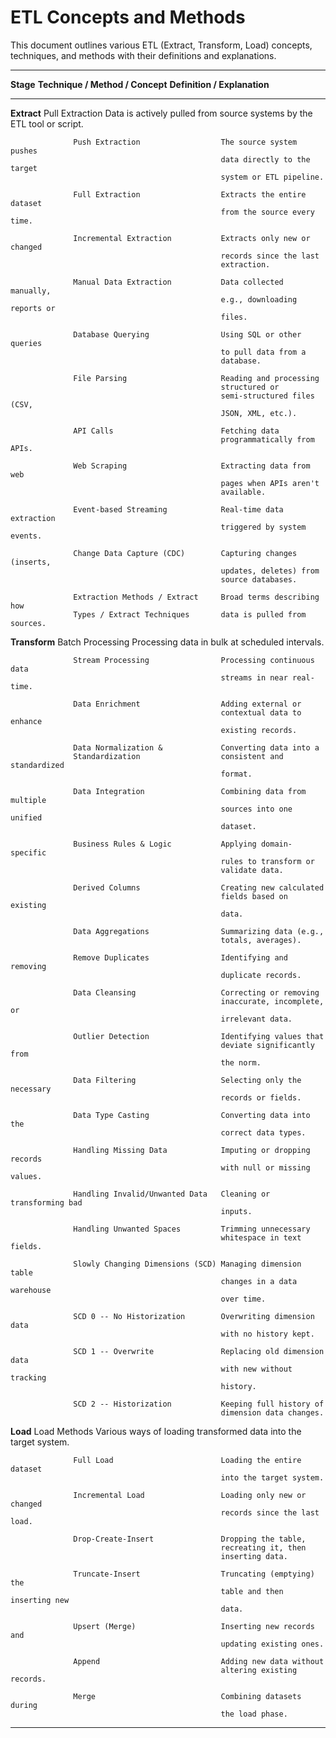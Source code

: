 # ETL Concepts and Methods

This document outlines various ETL (Extract, Transform, Load) concepts,
techniques, and methods with their definitions and explanations.

  -----------------------------------------------------------------------------
  **Stage**       **Technique / Method / Concept** **Definition / Explanation**
  --------------- -------------------------------- ----------------------------
  **Extract**     Pull Extraction                  Data is actively pulled from
                                                   source systems by the ETL
                                                   tool or script.

                  Push Extraction                  The source system pushes
                                                   data directly to the target
                                                   system or ETL pipeline.

                  Full Extraction                  Extracts the entire dataset
                                                   from the source every time.

                  Incremental Extraction           Extracts only new or changed
                                                   records since the last
                                                   extraction.

                  Manual Data Extraction           Data collected manually,
                                                   e.g., downloading reports or
                                                   files.

                  Database Querying                Using SQL or other queries
                                                   to pull data from a
                                                   database.

                  File Parsing                     Reading and processing
                                                   structured or
                                                   semi-structured files (CSV,
                                                   JSON, XML, etc.).

                  API Calls                        Fetching data
                                                   programmatically from APIs.

                  Web Scraping                     Extracting data from web
                                                   pages when APIs aren't
                                                   available.

                  Event-based Streaming            Real-time data extraction
                                                   triggered by system events.

                  Change Data Capture (CDC)        Capturing changes (inserts,
                                                   updates, deletes) from
                                                   source databases.

                  Extraction Methods / Extract     Broad terms describing how
                  Types / Extract Techniques       data is pulled from sources.

  **Transform**   Batch Processing                 Processing data in bulk at
                                                   scheduled intervals.

                  Stream Processing                Processing continuous data
                                                   streams in near real-time.

                  Data Enrichment                  Adding external or
                                                   contextual data to enhance
                                                   existing records.

                  Data Normalization &             Converting data into a
                  Standardization                  consistent and standardized
                                                   format.

                  Data Integration                 Combining data from multiple
                                                   sources into one unified
                                                   dataset.

                  Business Rules & Logic           Applying domain-specific
                                                   rules to transform or
                                                   validate data.

                  Derived Columns                  Creating new calculated
                                                   fields based on existing
                                                   data.

                  Data Aggregations                Summarizing data (e.g.,
                                                   totals, averages).

                  Remove Duplicates                Identifying and removing
                                                   duplicate records.

                  Data Cleansing                   Correcting or removing
                                                   inaccurate, incomplete, or
                                                   irrelevant data.

                  Outlier Detection                Identifying values that
                                                   deviate significantly from
                                                   the norm.

                  Data Filtering                   Selecting only the necessary
                                                   records or fields.

                  Data Type Casting                Converting data into the
                                                   correct data types.

                  Handling Missing Data            Imputing or dropping records
                                                   with null or missing values.

                  Handling Invalid/Unwanted Data   Cleaning or transforming bad
                                                   inputs.

                  Handling Unwanted Spaces         Trimming unnecessary
                                                   whitespace in text fields.

                  Slowly Changing Dimensions (SCD) Managing dimension table
                                                   changes in a data warehouse
                                                   over time.

                  SCD 0 -- No Historization        Overwriting dimension data
                                                   with no history kept.

                  SCD 1 -- Overwrite               Replacing old dimension data
                                                   with new without tracking
                                                   history.

                  SCD 2 -- Historization           Keeping full history of
                                                   dimension data changes.

  **Load**        Load Methods                     Various ways of loading
                                                   transformed data into the
                                                   target system.

                  Full Load                        Loading the entire dataset
                                                   into the target system.

                  Incremental Load                 Loading only new or changed
                                                   records since the last load.

                  Drop-Create-Insert               Dropping the table,
                                                   recreating it, then
                                                   inserting data.

                  Truncate-Insert                  Truncating (emptying) the
                                                   table and then inserting new
                                                   data.

                  Upsert (Merge)                   Inserting new records and
                                                   updating existing ones.

                  Append                           Adding new data without
                                                   altering existing records.

                  Merge                            Combining datasets during
                                                   the load phase.
  -----------------------------------------------------------------------------
